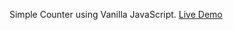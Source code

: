 Simple Counter using Vanilla JavaScript. <a href='https://counter-js-02.netlify.app/'>Live Demo</a>

